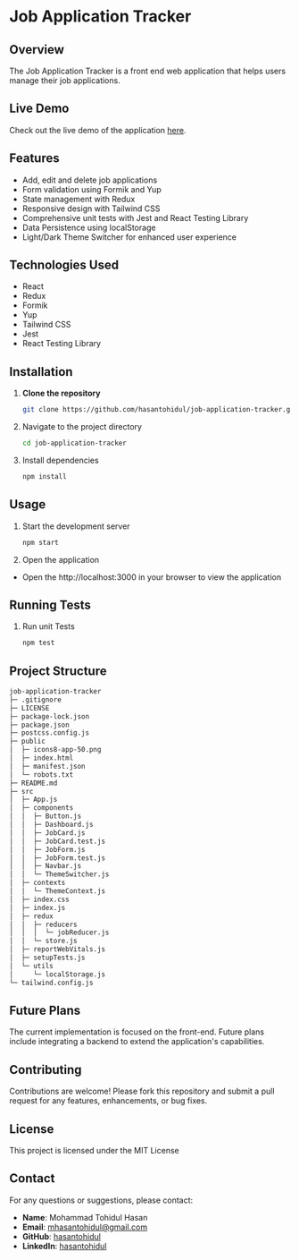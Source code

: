 
# Job Application Tracker

## Overview
The Job Application Tracker is a front end web application that helps users manage their job applications.
## Live Demo
Check out the live demo of the application [here](https://hasantohidul-job-application-tracker.netlify.app/).
## Features

- Add, edit and delete job applications
- Form validation using Formik and Yup
- State management with Redux
- Responsive design with Tailwind CSS
- Comprehensive unit tests with Jest and React Testing Library
- Data Persistence using localStorage
- Light/Dark Theme Switcher for enhanced user experience


## Technologies Used

- React
- Redux
- Formik
- Yup
- Tailwind CSS
- Jest
- React Testing Library
## Installation

1.  **Clone the repository**
    ```sh
    git clone https://github.com/hasantohidul/job-application-tracker.git
    ```
2. Navigate to the project directory
    ```sh
    cd job-application-tracker
    ```
3. Install dependencies
    ```sh
    npm install
    ```
## Usage

1. Start the development server
    ```sh
    npm start
    ```
2. Open the application
- Open the http://localhost:3000 in your browser to view the application

## Running Tests

1. Run unit Tests
    ```sh
    npm test
    ```
## Project Structure
```sh
job-application-tracker
├─ .gitignore
├─ LICENSE
├─ package-lock.json
├─ package.json
├─ postcss.config.js
├─ public
│  ├─ icons8-app-50.png
│  ├─ index.html
│  ├─ manifest.json
│  └─ robots.txt
├─ README.md
├─ src
│  ├─ App.js
│  ├─ components
│  │  ├─ Button.js
│  │  ├─ Dashboard.js
│  │  ├─ JobCard.js
│  │  ├─ JobCard.test.js
│  │  ├─ JobForm.js
│  │  ├─ JobForm.test.js
│  │  ├─ Navbar.js
│  │  └─ ThemeSwitcher.js
│  ├─ contexts
│  │  └─ ThemeContext.js
│  ├─ index.css
│  ├─ index.js
│  ├─ redux
│  │  ├─ reducers
│  │  │  └─ jobReducer.js
│  │  └─ store.js
│  ├─ reportWebVitals.js
│  ├─ setupTests.js
│  └─ utils
│     └─ localStorage.js
└─ tailwind.config.js
```
## Future Plans
The current implementation is focused on the front-end. Future plans include integrating a backend to extend the application's capabilities.
## Contributing
Contributions are welcome! Please fork this repository and submit a pull request for any features, enhancements, or bug fixes.
## License
This project is licensed under the MIT License
## Contact

For any questions or suggestions, please contact:

- **Name**: Mohammad Tohidul Hasan
- **Email**: [mhasantohidul@gmail.com](mailto:mhasantohidul@gmail.com)
- **GitHub**: [hasantohidul](https://github.com/hasantohidul)
- **LinkedIn**: [hasantohidul](https://www.linkedin.com/in/hasantohidul/)

